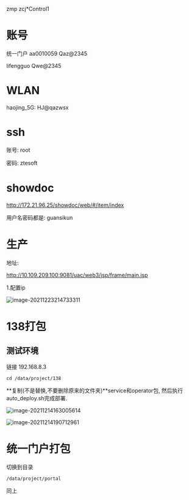 zmp zcj*Control1

# 账号

统一门户
aa0010059  Qaz@2345

lifengguo   Qwe@2345

# WLAN

haojing_5G:  HJ@qazwsx

# ssh

账号: root

密码: ztesoft

# showdoc

http://172.21.96.25/showdoc/web/#/item/index

用户名密码都是: guansikun



# 生产

地址:

http://10.109.209.100:9081/uac/web3/jsp/frame/main.jsp

1.配置ip

![image-20211223214733311](C:\Users\19930\AppData\Roaming\Typora\typora-user-images\image-20211223214733311.png)





# 138打包

## 测试环境

链接 192.168.8.3

```
cd /data/project/138

```

**复制(不是替换,不要删除原来的文件夹)**service和operator包, 然后执行auto_deploy.sh完成部署.

![image-20211214163005614](C:\Users\19930\AppData\Roaming\Typora\typora-user-images\image-20211214163005614.png)

![image-20211214190712961](C:\Users\19930\AppData\Roaming\Typora\typora-user-images\image-20211214190712961.png)

# 统一门户打包

切换到目录

```
/data/project/portal
```

同上